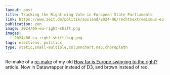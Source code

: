```yaml
---
layout: post
title: Tracking the Right-wing Vote in European State Parliaments
link: https://www.zeit.de/politik/ausland/2024-06/rechtsextremismus-eu-parlament-rechtsruck-europawahl-rechtspopulismus
publication: zon
image: 2024/06-eu-right-shift.png
images:
  - 2024/06-eu-right-shift-big.png
tags: elections, politics
type: static,small-multiple,columnchart,map,choropleth
---
```


Re-make of a [re-make](https://www.zeit.de/politik/ausland/2024-01/rechtspopulismus-europa-europawahl-rechtsruck-ausnahmen) of my old [How far is Europe swinging to the right?](/2016/05/22/europe-swings-right) article. Now in Datawrapper instead of D3, and brown instead of red.